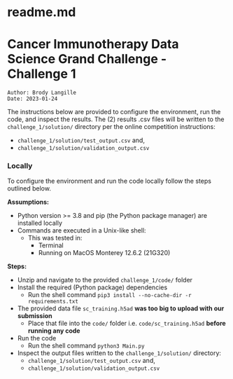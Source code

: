# readme.md
# Cancer Immunotherapy Data Science Grand Challenge - Challenge 1

~~~
Author: Brody Langille
Date: 2023-01-24
~~~

The instructions below are provided to configure the environment, run the code, and inspect the results. The (2) results .csv files will be written to the `challenge_1/solution/` directory per the online competition instructions:

* `challenge_1/solution/test_output.csv` and,
* `challenge_1/solution/validation_output.csv`

### Locally

To configure the environment and run the code locally follow the steps outlined below.

__Assumptions:__

* Python version >= 3.8 and pip (the Python package manager) are installed locally
* Commands are executed in a Unix-like shell:
    * This was tested in:
        * Terminal
        * Running on MacOS Monterey 12.6.2 (21G320)

__Steps:__

* Unzip and navigate to the provided `challenge_1/code/` folder
* Install the required (Python package) dependencies
    * Run the shell command `pip3 install --no-cache-dir -r requirements.txt`
* The provided data file `sc_training.h5ad` __was too big to upload with our submission__
    * Place that file into the `code/` folder i.e. `code/sc_training.h5ad` __before running any code__
* Run the code
    * Run the shell command `python3 Main.py`
* Inspect the output files written to the `challenge_1/solution/` directory:
    * `challenge_1/solution/test_output.csv` and,
    * `challenge_1/solution/validation_output.csv`
